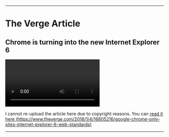 
***

# The Verge Article

## Chrome is turning into the new Internet Explorer 6

![Videos can't be embedded in markdown yet, or the file could not be reached](/Research/The_Verge/ChromeIsTheNewIE6/Media/MP4/chrome_ie_fade_2.0.mp4)

I cannot re-upload the article here due to copyright reasons. You can [read it here (https://www.theverge.com/2018/1/4/16805216/google-chrome-only-sites-internet-explorer-6-web-standards)](https://www.theverge.com/2018/1/4/16805216/google-chrome-only-sites-internet-explorer-6-web-standards)

***
